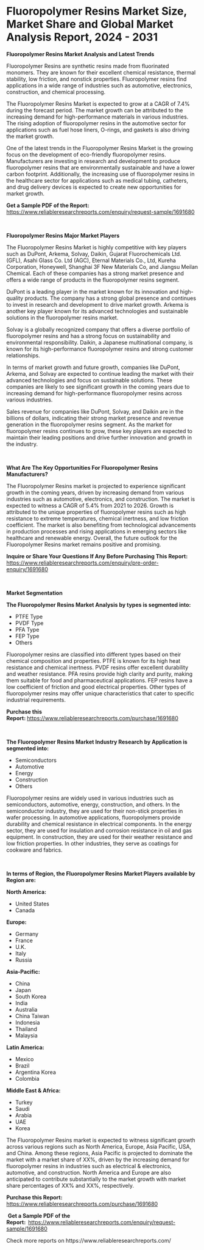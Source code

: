 <p><h1>Fluoropolymer Resins Market Size, Market Share and Global Market Analysis Report, 2024 - 2031</h1></p><p><strong>Fluoropolymer Resins Market Analysis and Latest Trends</strong></p>
<p><p>Fluoropolymer Resins are synthetic resins made from fluorinated monomers. They are known for their excellent chemical resistance, thermal stability, low friction, and nonstick properties. Fluoropolymer resins find applications in a wide range of industries such as automotive, electronics, construction, and chemical processing.</p><p>The Fluoropolymer Resins Market is expected to grow at a CAGR of 7.4% during the forecast period. The market growth can be attributed to the increasing demand for high-performance materials in various industries. The rising adoption of fluoropolymer resins in the automotive sector for applications such as fuel hose liners, O-rings, and gaskets is also driving the market growth.</p><p>One of the latest trends in the Fluoropolymer Resins Market is the growing focus on the development of eco-friendly fluoropolymer resins. Manufacturers are investing in research and development to produce fluoropolymer resins that are environmentally sustainable and have a lower carbon footprint. Additionally, the increasing use of fluoropolymer resins in the healthcare sector for applications such as medical tubing, catheters, and drug delivery devices is expected to create new opportunities for market growth.</p></p>
<p><strong>Get a Sample PDF of the Report:&nbsp;</strong> <a href="https://www.reliableresearchreports.com/enquiry/request-sample/1691680">https://www.reliableresearchreports.com/enquiry/request-sample/1691680</a></p>
<p>&nbsp;</p>
<p><strong>Fluoropolymer Resins Major Market Players</strong></p>
<p><p>The Fluoropolymer Resins Market is highly competitive with key players such as DuPont, Arkema, Solvay, Daikin, Gujarat Fluorochemicals Ltd. (GFL), Asahi Glass Co. Ltd (AGC), Eternal Materials Co., Ltd, Kureha Corporation, Honeywell, Shanghai 3F New Materials Co, and Jiangsu Meilan Chemical. Each of these companies has a strong market presence and offers a wide range of products in the fluoropolymer resins segment.</p><p>DuPont is a leading player in the market known for its innovation and high-quality products. The company has a strong global presence and continues to invest in research and development to drive market growth. Arkema is another key player known for its advanced technologies and sustainable solutions in the fluoropolymer resins market.</p><p>Solvay is a globally recognized company that offers a diverse portfolio of fluoropolymer resins and has a strong focus on sustainability and environmental responsibility. Daikin, a Japanese multinational company, is known for its high-performance fluoropolymer resins and strong customer relationships.</p><p>In terms of market growth and future growth, companies like DuPont, Arkema, and Solvay are expected to continue leading the market with their advanced technologies and focus on sustainable solutions. These companies are likely to see significant growth in the coming years due to increasing demand for high-performance fluoropolymer resins across various industries.</p><p>Sales revenue for companies like DuPont, Solvay, and Daikin are in the billions of dollars, indicating their strong market presence and revenue generation in the fluoropolymer resins segment. As the market for fluoropolymer resins continues to grow, these key players are expected to maintain their leading positions and drive further innovation and growth in the industry.</p></p>
<p>&nbsp;</p>
<p><strong>What Are The Key Opportunities For Fluoropolymer Resins Manufacturers?</strong></p>
<p><p>The Fluoropolymer Resins market is projected to experience significant growth in the coming years, driven by increasing demand from various industries such as automotive, electronics, and construction. The market is expected to witness a CAGR of 5.4% from 2021 to 2026. Growth is attributed to the unique properties of fluoropolymer resins such as high resistance to extreme temperatures, chemical inertness, and low friction coefficient. The market is also benefiting from technological advancements in production processes and rising applications in emerging sectors like healthcare and renewable energy. Overall, the future outlook for the Fluoropolymer Resins market remains positive and promising.</p></p>
<p><strong>Inquire or Share Your Questions If Any Before Purchasing This Report:</strong> <a href="https://www.reliableresearchreports.com/enquiry/pre-order-enquiry/1691680">https://www.reliableresearchreports.com/enquiry/pre-order-enquiry/1691680</a></p>
<p>&nbsp;</p>
<p><strong>Market Segmentation</strong></p>
<p><strong>The Fluoropolymer Resins Market Analysis by types is segmented into:</strong></p>
<p><ul><li>PTFE Type</li><li>PVDF Type</li><li>PFA Type</li><li>FEP Type</li><li>Others</li></ul></p>
<p><p>Fluoropolymer resins are classified into different types based on their chemical composition and properties. PTFE is known for its high heat resistance and chemical inertness. PVDF resins offer excellent durability and weather resistance. PFA resins provide high clarity and purity, making them suitable for food and pharmaceutical applications. FEP resins have a low coefficient of friction and good electrical properties. Other types of fluoropolymer resins may offer unique characteristics that cater to specific industrial requirements.</p></p>
<p><strong>Purchase this Report:&nbsp;</strong><a href="https://www.reliableresearchreports.com/purchase/1691680">https://www.reliableresearchreports.com/purchase/1691680</a></p>
<p>&nbsp;</p>
<p><strong>The Fluoropolymer Resins Market Industry Research by Application is segmented into:</strong></p>
<p><ul><li>Semiconductors</li><li>Automotive</li><li>Energy</li><li>Construction</li><li>Others</li></ul></p>
<p><p>Fluoropolymer resins are widely used in various industries such as semiconductors, automotive, energy, construction, and others. In the semiconductor industry, they are used for their non-stick properties in wafer processing. In automotive applications, fluoropolymers provide durability and chemical resistance in electrical components. In the energy sector, they are used for insulation and corrosion resistance in oil and gas equipment. In construction, they are used for their weather resistance and low friction properties. In other industries, they serve as coatings for cookware and fabrics.</p></p>
<p>&nbsp;</p>
<p><strong>In terms of Region, the Fluoropolymer Resins Market Players available by Region are:</strong></p>
<p>
    <p> <strong> North America: </strong>
        <ul>
            <li>United States</li>
            <li>Canada</li>
        </ul>
        </p> 
    <p> <strong> Europe: </strong>
        <ul>
            <li>Germany</li>
            <li>France</li>
            <li>U.K.</li>
            <li>Italy</li>
            <li>Russia</li>
        </ul>
        </p> 
    <p> <strong> Asia-Pacific: </strong>
        <ul>
            <li>China</li>
            <li>Japan</li>
            <li>South Korea</li>
            <li>India</li>
            <li>Australia</li>
            <li>China Taiwan</li>
            <li>Indonesia</li>
            <li>Thailand</li>
            <li>Malaysia</li>
        </ul>
        </p> 
    <p> <strong> Latin America: </strong>
        <ul>
            <li>Mexico</li>
            <li>Brazil</li>
            <li>Argentina Korea</li>
            <li>Colombia</li>
        </ul>
        </p> 
    <p> <strong> Middle East & Africa: </strong>
        <ul>
            <li>Turkey</li>
            <li>Saudi</li>
            <li>Arabia</li>
            <li>UAE</li>
            <li>Korea</li>
        </ul>
    </p>
    </p>
<p><p>The Fluoropolymer Resins market is expected to witness significant growth across various regions such as North America, Europe, Asia Pacific, USA, and China. Among these regions, Asia Pacific is projected to dominate the market with a market share of XX%, driven by the increasing demand for fluoropolymer resins in industries such as electrical & electronics, automotive, and construction. North America and Europe are also anticipated to contribute substantially to the market growth with market share percentages of XX% and XX%, respectively.</p></p>
<p><strong>Purchase this Report: </strong><a href="https://www.reliableresearchreports.com/purchase/1691680">https://www.reliableresearchreports.com/purchase/1691680</a></p>
<p>&nbsp;<strong>Get a Sample PDF of the Report:&nbsp;&nbsp;</strong><a href="https://www.reliableresearchreports.com/enquiry/request-sample/1691680">https://www.reliableresearchreports.com/enquiry/request-sample/1691680</a></p>
<p><strong></strong></p>
<p>Check more reports on https://www.reliableresearchreports.com/</p>